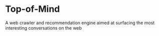 # Top-of-Mind
A web crawler and recommendation engine aimed at surfacing the most interesting conversations on the web
